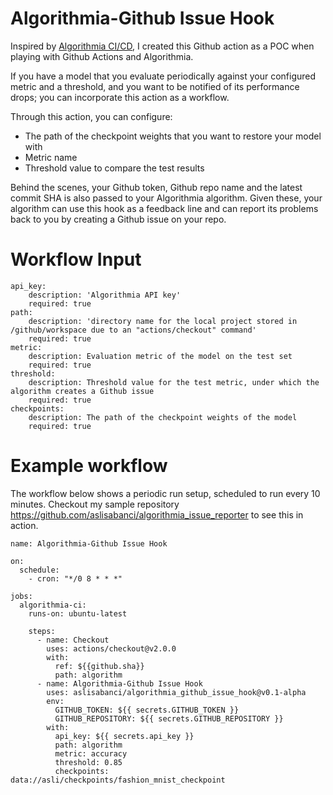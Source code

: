 # Algorithmia-Github Issue Hook
Inspired by [Algorithmia CI/CD](https://github.com/marketplace/actions/algorithmia-ci-cd), I created this Github action as a POC when playing with Github Actions and Algorithmia.

If you have a model that you evaluate periodically against your configured metric and a threshold, and you want to be notified of its performance drops; you can incorporate this action as a workflow. 

Through this action, you can configure: 
- The path of the checkpoint weights that you want to restore your model with
- Metric name 
- Threshold value to compare the test results

Behind the scenes, your Github token, Github repo name and the latest commit SHA is also passed to your Algorithmia algorithm. Given these, your algorithm can use this hook as a feedback line and can report its problems back to you by creating a Github issue on your repo.


# Workflow Input

```
api_key:
    description: 'Algorithmia API key'
    required: true
path:
    description: 'directory name for the local project stored in /github/workspace due to an "actions/checkout" command'
    required: true
metric:
    description: Evaluation metric of the model on the test set
    required: true
threshold:
    description: Threshold value for the test metric, under which the algorithm creates a Github issue
    required: true
checkpoints:
    description: The path of the checkpoint weights of the model
    required: true
```


# Example workflow
The workflow below shows a periodic run setup, scheduled to run every 10 minutes. 
Checkout my sample repository https://github.com/aslisabanci/algorithmia_issue_reporter to see this in action.

```
name: Algorithmia-Github Issue Hook

on:
  schedule:
    - cron: "*/0 8 * * *"

jobs:
  algorithmia-ci:
    runs-on: ubuntu-latest

    steps:
      - name: Checkout
        uses: actions/checkout@v2.0.0
        with:
          ref: ${{github.sha}}
          path: algorithm
      - name: Algorithmia-Github Issue Hook
        uses: aslisabanci/algorithmia_github_issue_hook@v0.1-alpha
        env:
          GITHUB_TOKEN: ${{ secrets.GITHUB_TOKEN }}
          GITHUB_REPOSITORY: ${{ secrets.GITHUB_REPOSITORY }}
        with:
          api_key: ${{ secrets.api_key }}
          path: algorithm
          metric: accuracy
          threshold: 0.85
          checkpoints: data://asli/checkpoints/fashion_mnist_checkpoint
          
```
